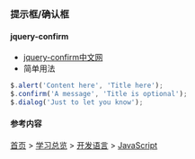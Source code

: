### 提示框/确认框

#### jquery-confirm
* [jquery-confirm中文网](http://www.jquery-confirm.cn/)
* 简单用法
```javascript
$.alert('Content here', 'Title here');
$.confirm('A message', 'Title is optional');
$.dialog('Just to let you know');
```

#### 参考内容



[首页](../../README.md) > [学习总览](../../introduction/studyCatalogList.md) > [开发语言](../developmentLanguage/developmentLanguage.md) > [JavaScript](javascript.md)
